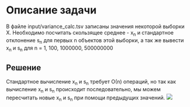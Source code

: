 # Описание задачи
В файле input/variance_calc.tsv записаны значения некоторой выборки X. Необходимо посчитать скользящее среднее - x<sub>n</sub> и стандартное отклонение s<sub>n</sub> для первых n объектов этой выборки, а так же вывести x<sub>n</sub> и s<sub>n</sub> для n = 1, 100, 1000000, 500000000
## Решение
Стандартное вычисление x<sub>n</sub> и s<sub>n</sub> требует О(n) операций, но так как вычисление x<sub>n</sub> и s<sub>n</sub> происходит последовательно, мы можем пересчитать новые x<sub>n</sub> и s<sub>n</sub> при помощи предыдущих значений.
<img src="https://render.githubusercontent.com/render/math?math=e^{i \pi} = -1">
